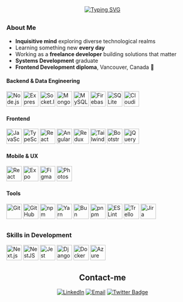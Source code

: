 <div align="center"> 
  <a href="https://git.io/typing-svg"><img src="https://readme-typing-svg.herokuapp.com?font=Fira+Code&weight=500&size=30&duration=5005&pause=1000&color=FEFEFE&center=true&random=false&width=540&lines=Hi+there!+I'm+Renan;Nice+to+meet+you!;FullStack+Developer" alt="Typing SVG" /></a> 
</div>

##

### About Me
- **Inquisitive mind** exploring diverse technological realms  
- Learning something new **every day**
- Working as a **freelance developer** building solutions that matter
- **Systems Development** graduate 
- **Frontend Development diploma**, Vancouver, Canada 🍁

#### Backend & Data Engineering 
<div>
  <img src="https://cdn.jsdelivr.net/gh/devicons/devicon/icons/nodejs/nodejs-original.svg" width="40" height="40" alt="Node.js"/>
  <img src="https://encrypted-tbn0.gstatic.com/images?q=tbn:ANd9GcSWVmXTRybjWV4i9IV85_D7GtvdrJtzYHe8kn5KnJudvtK-OYhpqwTP-2aDiWyKrZvkEtE&usqp=CAU" width="40" height="40" alt="Express.js"/>
  <img src="https://pbs.twimg.com/profile_images/470682672235151360/vI0ZZlhZ_400x400.png" width="40" height="40" alt="Socket.IO"/>
  <img src="https://cdn.jsdelivr.net/gh/devicons/devicon/icons/mongodb/mongodb-original.svg" width="40" height="40" alt="MongoDB"/>
  <img src="https://cdn.jsdelivr.net/gh/devicons/devicon/icons/mysql/mysql-original.svg" width="40" height="40" alt="MySQL"/>
  <img src="https://cdn.jsdelivr.net/gh/devicons/devicon/icons/firebase/firebase-plain.svg" width="40" height="40" alt="Firebase"/>
  <img src="https://upload.wikimedia.org/wikipedia/commons/9/97/Sqlite-square-icon.svg" width="40" height="40" alt="SQLite" />
  <img src="https://a.storyblok.com/f/88751/x/9257d32922/cloudinary_logo.svg" width="40" height="40" alt="Cloudinary"/>
</div>

#### Frontend  
<div>
  <img src="https://cdn.jsdelivr.net/gh/devicons/devicon/icons/javascript/javascript-original.svg" alt="JavaScript" width="40" height="40"/>
  <img src="https://cdn.jsdelivr.net/gh/devicons/devicon/icons/typescript/typescript-original.svg" alt="TypeScript" width="40" height="40"/>
  <img src="https://cdn.jsdelivr.net/gh/devicons/devicon/icons/react/react-original.svg" alt="React" width="40" height="40"/>
  <img src="https://cdn.jsdelivr.net/gh/devicons/devicon/icons/angularjs/angularjs-original.svg" alt="Angular" width="40" height="40"/>
  <img src="https://cdn.jsdelivr.net/gh/devicons/devicon/icons/redux/redux-original.svg" alt="Redux" width="40" height="40"/>
  <img src="https://cdn.jsdelivr.net/gh/devicons/devicon/icons/tailwindcss/tailwindcss-original.svg" alt="TailwindCSS" width="40" height="40"/>
  <img src="https://cdn.jsdelivr.net/gh/devicons/devicon/icons/bootstrap/bootstrap-original.svg" alt="Bootstrap" width="40" height="40"/>
  <img src="https://cdn.jsdelivr.net/gh/devicons/devicon/icons/jquery/jquery-plain.svg" alt="jQuery" width="40" height="40"/>
</div>

#### Mobile & UX  
<div>
  <img src="https://cdn.jsdelivr.net/gh/devicons/devicon/icons/react/react-original.svg" width="40" height="40" alt="React Native"/>
  <img src="https://cdn.worldvectorlogo.com/logos/expo-1.svg" width="40" height="40" alt="Expo"/>
  <img src="https://cdn.jsdelivr.net/gh/devicons/devicon/icons/figma/figma-original.svg" width="40" height="40" alt="Figma"/>
  <img src="https://cdn.jsdelivr.net/gh/devicons/devicon/icons/photoshop/photoshop-plain.svg" width="40" height="40" alt="Photoshop"/>
</div>

#### Tools  
<div>
  <img src="https://cdn.jsdelivr.net/gh/devicons/devicon/icons/git/git-original.svg" width="40" height="40" alt="Git"/>
  <img src="https://img.icons8.com/ios11/512/FFFFFF/github.png" width="40" height="40" alt="GitHub"/>
  <img src="https://cdn.jsdelivr.net/gh/devicons/devicon/icons/npm/npm-original-wordmark.svg" width="40" height="40" alt="npm"/>
  <img src="https://cdn.jsdelivr.net/gh/devicons/devicon/icons/yarn/yarn-original.svg" width="40" height="40" alt="Yarn"/>
  <img src="https://cdn.vectorstock.com/i/1000v/84/04/bun-javascript-runtime-emblem-vector-43248404.jpg" width="40" height="40" alt="Bun"/>
  <img src="https://www.svgrepo.com/show/373778/light-pnpm.svg" width="40" height="40" alt="pnpm"/>
  <img src="https://cdn.jsdelivr.net/gh/devicons/devicon/icons/eslint/eslint-original.svg" width="40" height="40" alt="ESLint"/>
  <img src="https://cdn.jsdelivr.net/gh/devicons/devicon/icons/trello/trello-plain.svg" width="40" height="40" alt="Trello"/>
  <img src="https://play-lh.googleusercontent.com/_AZCbg39DTuk8k3DiPRASr9EwyW058pOfzvAu1DsfN9ygtbOlbuucmXaHJi5ooYbokQX" width="40" height="40" alt="Jira"/>
</div>

##

### Skills in Development
<div>
  <img src="https://cdn.jsdelivr.net/gh/devicons/devicon/icons/nextjs/nextjs-original.svg" width="40" height="40" alt="Next.js"/>
  <img src="https://nestjs.com/img/logo-small.svg" width="40" height="40" alt="NestJS"/>
  <img src="https://cdn.jsdelivr.net/gh/devicons/devicon/icons/jest/jest-plain.svg" alt="Jest" width="40" height="40"/>
  <img src="https://cdn.jsdelivr.net/gh/devicons/devicon/icons/django/django-plain.svg" width="40" height="40" alt="Django"/>
  <img src="https://cdn.jsdelivr.net/gh/devicons/devicon/icons/docker/docker-original.svg" width="40" height="40" alt="Docker"/>
  <img src="https://cdn.jsdelivr.net/gh/devicons/devicon/icons/azure/azure-original.svg" width="40" height="40" alt="Azure"/>
</div>

<div align="center">

## Contact-me

[![LinkedIn](https://img.shields.io/badge/LinkedIn-0A66C2?logo=linkedin&logoColor=white&style=for-the-badge)](https://www.linkedin.com/in/renansilvadev/)
[![Email](https://img.shields.io/badge/Email-D14836?logo=gmail&logoColor=white&style=for-the-badge)](mailto:renanss2005@gmail.com)
[![Twitter Badge](https://img.shields.io/badge/-Twitter-1C1C1C?style=for-the-badge&logo=Twitter&logoColor=fecc7d)](https://twitter.com/renansilvadev)
</div>
